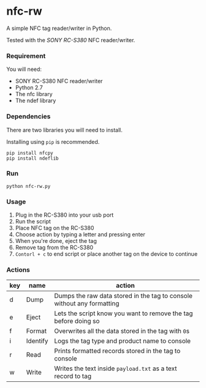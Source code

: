 # nfc-rw
A simple NFC tag reader/writer in Python.

Tested with the *SONY RC-S380* NFC reader/writer.

### Requirement

You will need:

- SONY RC-S380 NFC reader/writer
- Python 2.7
- The nfc library 
- The ndef library

### Dependencies

There are two libraries you will need to install.

Installing using `pip` is recommended.

```
pip install nfcpy
pip install ndeflib
```

### Run

```
python nfc-rw.py
```

### Usage

1. Plug in the RC-S380 into your usb port
2. Run the script
3. Place NFC tag on the RC-S380
4. Choose action by typing a letter and pressing enter
5. When you're done, eject the tag
6. Remove tag from the RC-S380
7. `Contorl + c` to end script or place another tag on the device to continue

### Actions

| key | name | action |
|-----|------|--------|
|  d  | Dump | Dumps the raw data stored in the tag to console without any formatting |
|  e  | Eject | Lets the script know you want to remove the tag before doing so |
|  f  | Format | Overwrites all the data stored in the tag with `0`s |
|  i  | Identify | Logs the tag type and product name to console |
|  r  | Read | Prints formatted records stored in the tag to console |
|  w  | Write | Writes the text inside `payload.txt` as a text record to tag |
